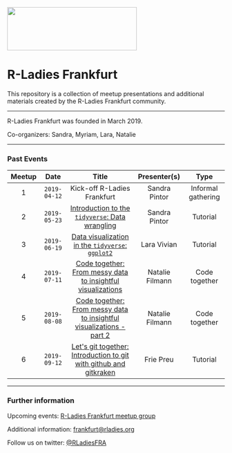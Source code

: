 <img src="https://github.com/rladies/starter-kit/blob/master/logo/R-LadiesGlobal_RBG_online_LogoWithText_Horizontal.png" data-canonical-src="https://github.com/rladies/starter-kit/blob/master/logo/R-LadiesGlobal_RBG_online_LogoWithText_Horizontal.png" width="300" height="100" />

# R-Ladies Frankfurt

This repository is a collection of meetup presentations and additional materials created by the R-Ladies Frankfurt community.

***


R-Ladies Frankfurt was founded in March 2019.

Co-organizers: Sandra, Myriam, Lara, Natalie


***


### Past Events
| **Meetup** | **Date** | **Title** | **Presenter(s)** | **Type** |
| :---: | :---: | :---: | :---: | :---: |
| 1 | `2019-04-12` | Kick-off R-Ladies Frankfurt | Sandra Pintor | Informal gathering |
| 2 | `2019-05-23` | [Introduction to the `tidyverse`: Data wrangling](./2019-05-23_meetup02_introduction-tidyverse) | Sandra Pintor | Tutorial |
| 3 | `2019-06-19`| [Data visualization in the `tidyverse`: `ggplot2`](./2019-06-19_meetup03_data-visualization-ggplot2) | Lara Vivian | Tutorial |
| 4 | `2019-07-11` | [Code together: From messy data to insightful visualizations](./2019-07-11_meetup04_code-together) | Natalie Filmann | Code together |
| 5 | `2019-08-08` | [Code together: From messy data to insightful visualizations - part 2](./2019-08-08_meetup05_code-together-part2) | Natalie Filmann | Code together |
| 6 | `2019-09-12` | [Let's git together: Introduction to git with github and gitkraken](./2019-09-12_meetup06_git-github-gitkraken) | Frie Preu | Tutorial |


***


### Further information
Upcoming events: [R-Ladies Frankfurt meetup group](https://www.meetup.com/rladies-frankfurt/)

Additional information: [frankfurt@rladies.org](mailto:frankfurt@rladies.org)

Follow us on twitter: [@RLadiesFRA](https://twitter.com/RLadiesFRA)
